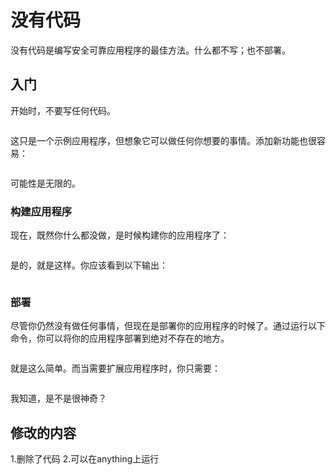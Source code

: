 # 没有代码

没有代码是编写安全可靠应用程序的最佳方法。什么都不写；也不部署。

## 入门

开始时，不要写任何代码。


```

```

这只是一个示例应用程序，但想象它可以做任何你想要的事情。添加新功能也很容易：


```

```

可能性是无限的。

### 构建应用程序

现在，既然你什么都没做，是时候构建你的应用程序了：


```

```

是的，就是这样。你应该看到以下输出：


```

```

### 部署

尽管你仍然没有做任何事情，但现在是部署你的应用程序的时候了。通过运行以下命令，你可以将你的应用程序部署到绝对不存在的地方。


```

```


就是这么简单。而当需要扩展应用程序时，你只需要：


```

```


我知道，是不是很神奇？

## 修改的内容

1.删除了代码
2.可以在anything上运行

